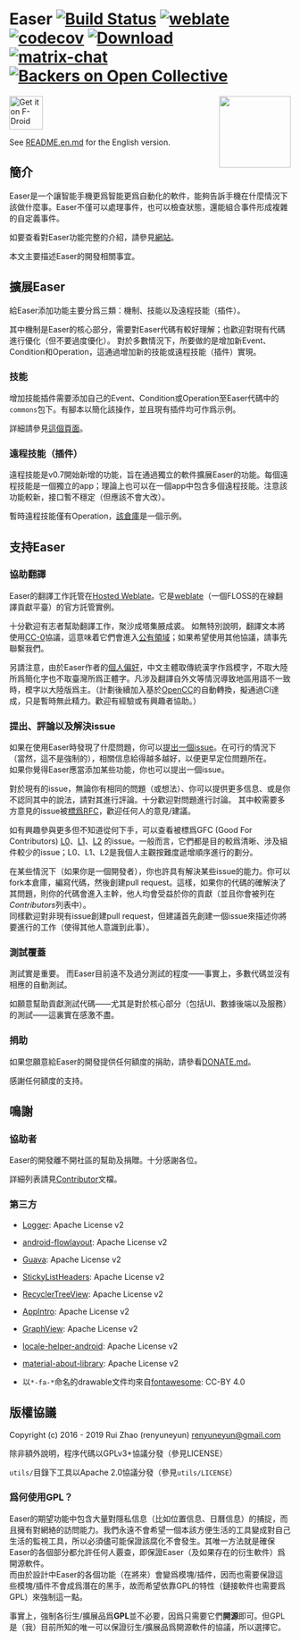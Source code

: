 Easer [![Build Status](https://travis-ci.org/renyuneyun/Easer.svg?branch=master)](https://travis-ci.org/renyuneyun/Easer) [![weblate](https://hosted.weblate.org/widgets/easer/-/svg-badge.svg)](https://hosted.weblate.org/engage/easer/?utm_source=widget) [![codecov](https://codecov.io/gh/renyuneyun/Easer/branch/master/graph/badge.svg)](https://codecov.io/gh/renyuneyun/Easer) [ ![Download](https://api.bintray.com/packages/renyuneyun/Android/Easer/images/download.svg) ](https://bintray.com/renyuneyun/Android/Easer/_latestVersion)  
[![matrix-chat](https://matrix.to/img/matrix-badge.svg)](https://matrix.to/#/#Easer:matrix.org) [![Backers on Open Collective](https://opencollective.com/Easer/backers/badge.svg)](Contributor.md)
=======
[<img src="https://f-droid.org/badge/get-it-on-zh-cn.png"
      alt="Get it on F-Droid"
      height="60">](https://f-droid.org/app/ryey.easer)
<img align="right" src='./app/src/main/ic_launcher-web.png' width='128' height='128'/>

See [README.en.md](README.en.md) for the English version.

簡介
-----
Easer是一个讓智能手機更爲智能更爲自動化的軟件，能夠告訴手機在什麼情況下該做什麼事。Easer不僅可以處理事件，也可以檢查狀態，還能組合事件形成複雜的自定義事件。

如要查看對Easer功能完整的介紹，請參見[網站](https://renyuneyun.github.io/Easer/)。

本文主要描述Easer的開發相關事宜。


擴展Easer
-----
給Easer添加功能主要分爲三類：機制、技能以及遠程技能（插件）。

其中機制是Easer的核心部分，需要對Easer代碼有較好理解；也歡迎對現有代碼進行優化（但不要過度優化）。
對於多數情況下，所要做的是增加新Event、Condition和Operation，這通過增加新的技能或遠程技能（插件）實現。

### 技能

增加技能插件需要添加自己的Event、Condition或Operation至Easer代碼中的`commons`包下。有腳本以簡化該操作，並且現有插件均可作爲示例。

詳細請參見[這個頁面](https://renyuneyun.github.io/Easer/zh/EXTEND)。

### 遠程技能（插件）

遠程技能是v0.7開始新增的功能，旨在通過獨立的軟件擴展Easer的功能。每個遠程技能是一個獨立的app；理論上也可以在一個app中包含多個遠程技能。注意該功能較新，接口暫不穩定（但應該不會大改）。

暫時遠程技能僅有Operation，[該倉庫](https://github.com/renyuneyun/EaserOperationPluginExample)是一個示例。


支持Easer
-----
### 協助翻譯
Easer的翻譯工作託管在[Hosted Weblate](https://hosted.weblate.org/projects/easer/)。它是[weblate](https://weblate.org)（一個FLOSS的在線翻譯貢獻平臺）的官方託管實例。

十分歡迎有志者幫助翻譯工作，聚沙成塔集腋成裘。
如無特別說明，翻譯文本將使用[CC-0](https://creativecommons.org/choose/zero/)協議，這意味着它們會進入[公有領域](https://en.wikipedia.org/wiki/Public_domain)；如果希望使用其他協議，請事先聯繫我們。

另請注意，由於Easer作者的[個人偏好](https://blog.ryey.icu/you-dare-think-traditional-chinese-is-better.html)，中文主體取傳統漢字作爲模字，不取大陸所爲簡化字也不取臺灣所爲正體字。凡涉及翻譯自外文等情況導致地區用語不一致時，模字以大陸版爲主。（計劃後續加入基於[OpenCC](https://github.com/BYVoid/OpenCC)的自動轉換，擬通過CI達成，只是暫時無此精力。歡迎有經驗或有興趣者協助。）

### 提出、評論以及解決issue
如果在使用Easer時發現了什麼問題，你可以[提出一個issue](https://github.com/renyuneyun/Easer/issues/new)。在可行的情況下（當然，這不是強制的），相關信息給得越多越好，以便更早定位問題所在。  
如果你覺得Easer應當添加某些功能，你也可以提出一個issue。

對於現有的issue，無論你有相同的問題（或想法）、你可以提供更多信息、或是你不認同其中的說法，請對其進行評論。十分歡迎對問題進行討論。
其中較需要多方意見的issue被[標爲RFC](https://github.com/renyuneyun/Easer/issues?q=is%3Aopen+label%3A%22RFC+%2F+Discussion+Wanted%22)，歡迎任何人的意見/建議。

如有興趣參與更多但不知道從何下手，可以查看被標爲GFC (Good For Contributors) [L0](https://github.com/renyuneyun/Easer/issues?q=is%3Aissue+is%3Aopen+label%3A%22GFC%3A+L0%22)、[L1](https://github.com/renyuneyun/Easer/issues?q=is%3Aissue+is%3Aopen+label%3A%22GFC%3A+L1%22)、[L2](https://github.com/renyuneyun/Easer/issues?q=is%3Aissue+is%3Aopen+label%3A%22GFC%3A+L2%22) 的issue。一般而言，它們都是目的較爲清晰、涉及組件較少的issue；L0、L1、L2是我個人主觀按難度遞增順序進行的劃分。

在某些情況下（如果你是一個開發者），你也許具有解決某些issue的能力。你可以fork本倉庫，編寫代碼，然後創建pull request。這樣，如果你的代碼的確解決了其問題，則你的代碼會進入主幹，他人均會受益於你的貢獻（並且你會被列在*Contributors*列表中）。  
同樣歡迎對非現有issue創建pull request，但建議首先創建一個issue來描述你將要進行的工作（使得其他人意識到此事）。

### 測試覆蓋
測試實是重要。
而Easer目前遠不及過分測試的程度——事實上，多數代碼並沒有相應的自動測試。

如願意幫助貢獻測試代碼——尤其是對於核心部分（包括UI、數據後端以及服務）的測試——這裏實在感激不盡。

### 捐助

如果您願意給Easer的開發提供任何額度的捐助，請參看[DONATE.md](https://renyuneyun.github.io/Easer/zh/DONATE)。

感謝任何額度的支持。

鳴謝
------

### 協助者

Easer的開發離不開社區的幫助及捐贈。十分感謝各位。

詳細列表請見[Contributor](Contributor.md)文檔。

### 第三方

* [Logger](https://github.com/orhanobut/logger): Apache License v2
* [android-flowlayout](https://github.com/ApmeM/android-flowlayout): Apache License v2
* [Guava](https://github.com/google/guava): Apache License v2
* [StickyListHeaders](https://github.com/emilsjolander/StickyListHeaders): Apache License v2
* [RecyclerTreeView](https://github.com/TellH/RecyclerTreeView): Apache License v2
* [AppIntro](https://github.com/AppIntro/AppIntro): Apache License v2
* [GraphView](https://github.com/Team-Blox/GraphView): Apache License v2
* [locale-helper-android](https://github.com/zeugma-solutions/locale-helper-android): Apache License v2
* [material-about-library](https://github.com/daniel-stoneuk/material-about-library): Apache License v2

* 以`*-fa-*`命名的drawable文件均來自[fontawesome](https://fontawesome.com/): CC-BY 4.0

版權協議
-----
Copyright (c) 2016 - 2019 Rui Zhao (renyuneyun) <renyuneyun@gmail.com>

除非額外說明，程序代碼以GPLv3+協議分發（參見LICENSE）

`utils/`目錄下工具以Apache 2.0協議分發（參見`utils/LICENSE`）

### 爲何使用GPL？

Easer的期望功能中包含大量對隱私信息（比如位置信息、日曆信息）的捕捉，而且擁有對網絡的訪問能力。我們永遠不會希望一個本該方便生活的工具變成對自己生活的監視工具，所以必須儘可能保證該腐化不會發生。其唯一方法就是確保Easer的各個部分都允許任何人覈查，即保證Easer（及如果存在的衍生軟件）爲開源軟件。  
而由於設計中Easer的各個功能（在將來）會變爲模塊/插件，因而也需要保證這些模塊/插件不會成爲潛在的黑手，故而希望依靠GPL的特性（鏈接軟件也需要爲GPL）來強制這一點。

事實上，強制各衍生/擴展品爲**GPL**並不必要，因爲只需要它們**開源**即可。但GPL是（我）目前所知的唯一可以保證衍生/擴展品爲開源軟件的協議，所以選擇它。


